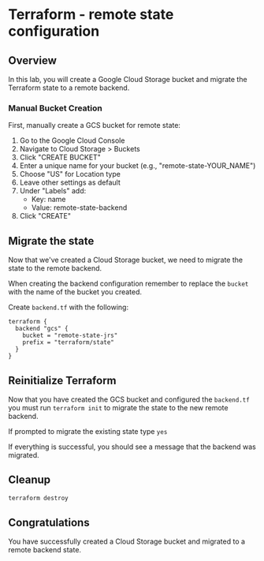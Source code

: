 # Terraform - remote state configuration

## Overview 
In this lab, you will create a Google Cloud Storage bucket and migrate the Terraform state to a remote backend. 

### Manual Bucket Creation

First, manually create a GCS bucket for remote state:

1. Go to the Google Cloud Console
2. Navigate to Cloud Storage > Buckets
3. Click "CREATE BUCKET"
4. Enter a unique name for your bucket (e.g., "remote-state-YOUR_NAME")
5. Choose "US" for Location type
6. Leave other settings as default
7. Under "Labels" add:
   - Key: name
   - Value: remote-state-backend
8. Click "CREATE"

## Migrate the state
Now that we've created a Cloud Storage bucket, we need to migrate the state to the remote backend. 

When creating the backend configuration remember to replace the `bucket` with the name of the bucket you created. 

Create `backend.tf` with the following:
```hcl
terraform {
  backend "gcs" {
    bucket = "remote-state-jrs"
    prefix = "terraform/state"
  }
}
```

## Reinitialize Terraform 
Now that you have created the GCS bucket and configured the `backend.tf` you must run `terraform init` to migrate the state to the new remote backend. 

If prompted to migrate the existing state type `yes`

If everything is successful, you should see a message that the backend was migrated. 

## Cleanup

```bash
terraform destroy
```

## Congratulations

You have successfully created a Cloud Storage bucket and migrated to a remote backend state. 